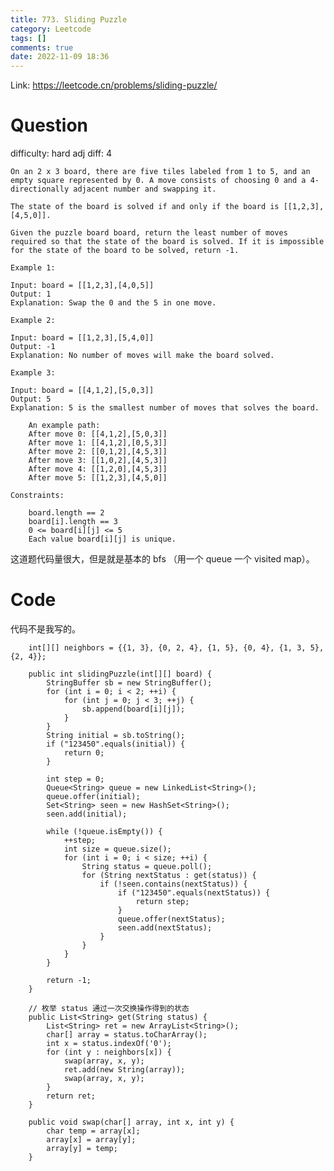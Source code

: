 ```yaml
---
title: 773. Sliding Puzzle
category: Leetcode
tags: []
comments: true
date: 2022-11-09 18:36
---
```




Link: https://leetcode.cn/problems/sliding-puzzle/

# Question

difficulty: hard
adj diff: 4

    On an 2 x 3 board, there are five tiles labeled from 1 to 5, and an empty square represented by 0. A move consists of choosing 0 and a 4-directionally adjacent number and swapping it.

    The state of the board is solved if and only if the board is [[1,2,3],[4,5,0]].

    Given the puzzle board board, return the least number of moves required so that the state of the board is solved. If it is impossible for the state of the board to be solved, return -1.

    Example 1:

    Input: board = [[1,2,3],[4,0,5]]
    Output: 1
    Explanation: Swap the 0 and the 5 in one move.

    Example 2:

    Input: board = [[1,2,3],[5,4,0]]
    Output: -1
    Explanation: No number of moves will make the board solved.

    Example 3:

    Input: board = [[4,1,2],[5,0,3]]
    Output: 5
    Explanation: 5 is the smallest number of moves that solves the board.

        An example path:
        After move 0: [[4,1,2],[5,0,3]]
        After move 1: [[4,1,2],[0,5,3]]
        After move 2: [[0,1,2],[4,5,3]]
        After move 3: [[1,0,2],[4,5,3]]
        After move 4: [[1,2,0],[4,5,3]]
        After move 5: [[1,2,3],[4,5,0]]

    Constraints:

    	board.length == 2
    	board[i].length == 3
    	0 <= board[i][j] <= 5
    	Each value board[i][j] is unique.

这道题代码量很大，但是就是基本的 bfs （用一个 queue 一个 visited map）。

# Code

代码不是我写的。

```
    int[][] neighbors = {{1, 3}, {0, 2, 4}, {1, 5}, {0, 4}, {1, 3, 5}, {2, 4}};

    public int slidingPuzzle(int[][] board) {
        StringBuffer sb = new StringBuffer();
        for (int i = 0; i < 2; ++i) {
            for (int j = 0; j < 3; ++j) {
                sb.append(board[i][j]);
            }
        }
        String initial = sb.toString();
        if ("123450".equals(initial)) {
            return 0;
        }

        int step = 0;
        Queue<String> queue = new LinkedList<String>();
        queue.offer(initial);
        Set<String> seen = new HashSet<String>();
        seen.add(initial);

        while (!queue.isEmpty()) {
            ++step;
            int size = queue.size();
            for (int i = 0; i < size; ++i) {
                String status = queue.poll();
                for (String nextStatus : get(status)) {
                    if (!seen.contains(nextStatus)) {
                        if ("123450".equals(nextStatus)) {
                            return step;
                        }
                        queue.offer(nextStatus);
                        seen.add(nextStatus);
                    }
                }
            }
        }

        return -1;
    }

    // 枚举 status 通过一次交换操作得到的状态
    public List<String> get(String status) {
        List<String> ret = new ArrayList<String>();
        char[] array = status.toCharArray();
        int x = status.indexOf('0');
        for (int y : neighbors[x]) {
            swap(array, x, y);
            ret.add(new String(array));
            swap(array, x, y);
        }
        return ret;
    }

    public void swap(char[] array, int x, int y) {
        char temp = array[x];
        array[x] = array[y];
        array[y] = temp;
    }
```
